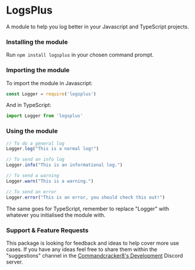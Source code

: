 # LogsPlus
A module to help you log better in your Javascript and TypeScript projects.

### Installing the module
 Run `npm install logsplus` in your chosen command prompt.

### Importing the module

To import the module in Javascript:
```javascript
const Logger = require('logsplus')
```

And in TypeScript:
```typescript
import Logger from 'logsplus'
```
### Using the module
```javascript
// To do a general log
Logger.log("This is a normal log!")

// To send an info log
Logger.info("This is an informational log.")

// To send a warning
Logger.warn("This is a warning.")

// To send an error
Logger.error("This is an error, you should check this out!")
```
The same goes for TypeScript, remember to replace "Logger" with whatever you initialised the module with.
### Support & Feature Requests
This package is looking for feedback and ideas to help cover more use cases. If you have any ideas feel free to share them within the "suggestions" channel in the [Commandcracker8's Development](https://discord.gg/BynpBR4NAe) Discord server.